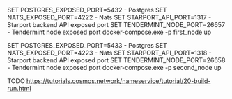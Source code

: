 SET POSTGRES_EXPOSED_PORT=5432 - Postgres
SET NATS_EXPOSED_PORT=4222 - Nats
SET STARPORT_API_PORT=1317 - Starport backend API exposed port
SET TENDERMINT_NODE_PORT=26657 - Tendermint node exposed port
docker-compose.exe -p first_node up

SET POSTGRES_EXPOSED_PORT=5433 - Postgres
SET NATS_EXPOSED_PORT=4223 - Nats
SET STARPORT_API_PORT=1318 - Starport backend API exposed port
SET TENDERMINT_NODE_PORT=26658 - Tendermint node exposed port
docker-compose.exe -p second_node up

TODO https://tutorials.cosmos.network/nameservice/tutorial/20-build-run.html